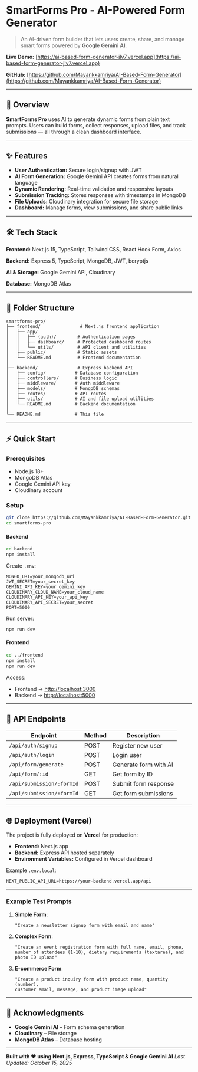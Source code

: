 # SmartForms Pro - AI-Powered Form Generator

> An AI-driven form builder that lets users create, share, and manage smart forms powered by **Google Gemini AI**.

**Live Demo:** [https://ai-based-form-generator-jlv7.vercel.app](https://ai-based-form-generator-jlv7.vercel.app)

**GitHub:** [https://github.com/Mayankkamriya/AI-Based-Form-Generator](https://github.com/Mayankkamriya/AI-Based-Form-Generator)

---

## 🚀 Overview

**SmartForms Pro** uses AI to generate dynamic forms from plain text prompts. Users can build forms, collect responses, upload files, and track submissions — all through a clean dashboard interface.

---

## ✨ Features

* **User Authentication:** Secure login/signup with JWT
* **AI Form Generation:** Google Gemini API creates forms from natural language
* **Dynamic Rendering:** Real-time validation and responsive layouts
* **Submission Tracking:** Stores responses with timestamps in MongoDB
* **File Uploads:** Cloudinary integration for secure file storage
* **Dashboard:** Manage forms, view submissions, and share public links

---

## 🛠️ Tech Stack

**Frontend:** Next.js 15, TypeScript, Tailwind CSS, React Hook Form, Axios

**Backend:** Express 5, TypeScript, MongoDB, JWT, bcryptjs

**AI & Storage:** Google Gemini API, Cloudinary

**Database:** MongoDB Atlas

---

## 📁 Folder Structure

```
smartforms-pro/
├── frontend/               # Next.js frontend application
│   ├── app/
│   │   ├── (auth)/        # Authentication pages
│   │   ├── dashboard/     # Protected dashboard routes
│   │   └── utils/         # API client and utilities
│   ├── public/            # Static assets
│   └── README.md          # Frontend documentation
│
├── backend/               # Express backend API
│   ├── config/           # Database configuration
│   ├── controllers/      # Business logic
│   ├── middleware/       # Auth middleware
│   ├── models/           # MongoDB schemas
│   ├── routes/           # API routes
│   ├── utils/            # AI and file upload utilities
│   └── README.md         # Backend documentation
│
└── README.md             # This file
```

---

## ⚡ Quick Start

### Prerequisites

* Node.js 18+
* MongoDB Atlas
* Google Gemini API key
* Cloudinary account

### Setup

```bash
git clone https://github.com/Mayankkamriya/AI-Based-Form-Generator.git
cd smartforms-pro
```

#### Backend

```bash
cd backend
npm install
```

Create `.env`:

```env
MONGO_URI=your_mongodb_uri
JWT_SECRET=your_secret_key
GEMINI_API_KEY=your_gemini_key
CLOUDINARY_CLOUD_NAME=your_cloud_name
CLOUDINARY_API_KEY=your_api_key
CLOUDINARY_API_SECRET=your_secret
PORT=5000
```

Run server:

```bash
npm run dev
```

#### Frontend

```bash
cd ../frontend
npm install
npm run dev
```

Access:

* Frontend → [http://localhost:3000](http://localhost:3000)
* Backend → [http://localhost:5000](http://localhost:5000)

---

## 🔐 API Endpoints

| Endpoint                  | Method | Description           |
| ------------------------- | ------ | --------------------- |
| `/api/auth/signup`        | POST   | Register new user     |
| `/api/auth/login`         | POST   | Login user            |
| `/api/form/generate`      | POST   | Generate form with AI |
| `/api/form/:id`           | GET    | Get form by ID        |
| `/api/submission/:formId` | POST   | Submit form response  |
| `/api/submission/:formId` | GET    | Get form submissions  |

---

## 🌐 Deployment (Vercel)

The project is fully deployed on **Vercel** for production:

* **Frontend:** Next.js app
* **Backend:** Express API hosted separately
* **Environment Variables:** Configured in Vercel dashboard

Example `.env.local`:

```env
NEXT_PUBLIC_API_URL=https://your-backend.vercel.app/api
```

---

### Example Test Prompts

1. **Simple Form**:
   ```
   "Create a newsletter signup form with email and name"
   ```

2. **Complex Form**:
   ```
   "Create an event registration form with full name, email, phone, 
   number of attendees (1-10), dietary requirements (textarea), and 
   photo ID upload"
   ```

3. **E-commerce Form**:
   ```
   "Create a product inquiry form with product name, quantity (number), 
   customer email, message, and product image upload"
   ```
---

## 🙏 Acknowledgments

* **Google Gemini AI** – Form schema generation
* **Cloudinary** – File storage
* **MongoDB Atlas** – Database hosting

---

**Built with ❤️ using Next.js, Express, TypeScript & Google Gemini AI**
*Last Updated: October 15, 2025*
